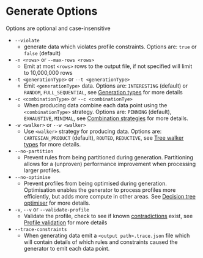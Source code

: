 # Generate Options
Options are optional and case-insensitive

* `--violate` 
    * generate data which violates profile constraints. Options are: `true` or `false` (default)
* `-n <rows>` or `--max-rows <rows>`
   * Emit at most `<rows>` rows to the output file, if not specified will limit to 10,000,000 rows
* `-t <generationType>` or `--t <generationType>`
   * Emit `<generationType>` data. Options are: `INTERESTING` (default) or `RANDOM`, `FULL_SEQUENTIAL`, see [Generation types](./docs/GenerationTypes.md) for more details
* `-c <combinationType>` or `--c <combinationTye>`
   * When producing data combine each data point using the `<combinationType>` strategy. Options are: `PINNING` (default), `EXHAUSTIVE`, `MINIMAL`, see [Combination strategies](./docs/CombinationStrategies.md) for more details.
* `-w <walker>` or `--w <walker>`
   * Use `<walker>` strategy for producing data. Options are: `CARTESIAN_PRODUCT` (default), `ROUTED`, `REDUCTIVE`, see [Tree walker types](./docs/TreeWalkerTypes.md) for more details.
* `--no-partition`
   * Prevent rules from being partitioned during generation. Partitioning allows for a (unproven) performance improvement when processing larger profiles.
* `--no-optimise`
   * Prevent profiles from being optimised during generation. Optimisation enables the generator to process profiles more efficiently, but adds more compute in other areas. See [Decision tree optimiser](./docs/OptimisationProcess.md) for more details.
* `-v`, `--v` or `--validate-profile`
    * Validate the profile, check to see if known [contradictions](./docs/Contradictions.md) exist, see [Profile validation](./docs/ProfileValidation.md) for more details
* `--trace-constraints`
   * When generating data emit a `<output path>.trace.json` file which will contain details of which rules and constraints caused the generator to emit each data point.
